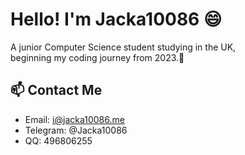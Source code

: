 # Hello! I'm Jacka10086 😄

A junior Computer Science student studying in the UK,   
beginning my coding journey from 2023.🚀


## 📫 Contact Me

- Email: i@jacka10086.me
- Telegram: @Jacka10086
- QQ: 496806255

